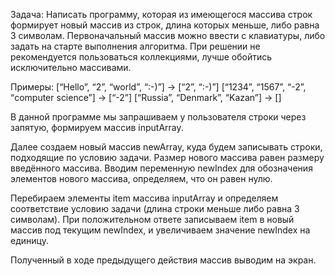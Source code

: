 Задача: Написать программу, которая из имеющегося массива строк формирует новый массив из строк, длина которых меньше, либо равна 3 символам. Первоначальный массив можно ввести с клавиатуры, либо задать на старте выполнения алгоритма. При решении не рекомендуется пользоваться коллекциями, лучше обойтись исключительно массивами.

Примеры:
[“Hello”, “2”, “world”, “:-)”] → [“2”, “:-)”]
[“1234”, “1567”, “-2”, “computer science”] → [“-2”]
[“Russia”, “Denmark”, “Kazan”] → []

В данной программе мы запрашиваем у пользователя строки через запятую, формируем массив inputArray.

Далее создаем новый массив newArray, куда будем записывать строки, подходящие по условию задачи. Размер нового массива равен размеру введённого массива. Вводим переменную newIndex для обозначения элементов нового массива, определяем, что он равен нулю.

Перебираем элементы item массива inputArray и определяем соответствие условию задачи (длина строки меньше либо равна 3 символам). При положительном ответе записываем item в новый массив под текущим newIndex, и увеличиваем значение newIndex на единицу.

Полученный в ходе предыдущего действия массив выводим на экран.